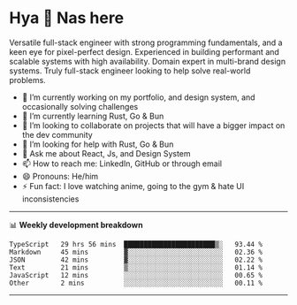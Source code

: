 # Hya 👋 Nas here

Versatile full-stack engineer with strong programming fundamentals, and a keen eye for pixel-perfect design. Experienced in building performant and scalable systems with high availability. Domain expert in multi-brand design systems. Truly full-stack engineer looking to help solve real-world problems.

- 🔭 I’m currently working on my portfolio, and design system, and occasionally solving challenges
- 🌱 I’m currently learning Rust, Go & Bun
- 👯 I’m looking to collaborate on projects that will have a bigger impact on the dev community
- 🤔 I’m looking for help with Rust, Go & Bun
- 💬 Ask me about React, Js, and Design System
- 📫 How to reach me: LinkedIn, GitHub or through email
- 😄 Pronouns: He/him
- ⚡ Fun fact: I love watching anime, going to the gym & hate UI inconsistencies

-------
📊 **Weekly development breakdown**
<!--START_SECTION:waka-->

```text
TypeScript   29 hrs 56 mins  ███████████████████████▒░   93.44 %
Markdown     45 mins         ▓░░░░░░░░░░░░░░░░░░░░░░░░   02.36 %
JSON         42 mins         ▓░░░░░░░░░░░░░░░░░░░░░░░░   02.22 %
Text         21 mins         ▒░░░░░░░░░░░░░░░░░░░░░░░░   01.14 %
JavaScript   12 mins         ░░░░░░░░░░░░░░░░░░░░░░░░░   00.65 %
Other        2 mins          ░░░░░░░░░░░░░░░░░░░░░░░░░   00.11 %
```

<!--END_SECTION:waka-->
-------
